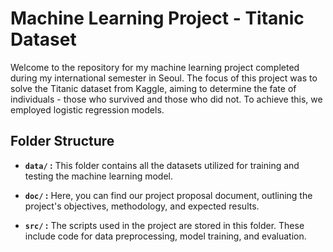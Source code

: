 # Machine Learning Project - Titanic Dataset

Welcome to the repository for my machine learning project completed during my international semester in Seoul. The focus of this project was to solve the Titanic dataset from Kaggle, aiming to determine the fate of individuals - those who survived and those who did not. To achieve this, we employed logistic regression models.

## Folder Structure

- **`data/` :** This folder contains all the datasets utilized for training and testing the machine learning model.

- **`doc/` :** Here, you can find our project proposal document, outlining the project's objectives, methodology, and expected results.

- **`src/` :** The scripts used in the project are stored in this folder. These include code for data preprocessing, model training, and evaluation.

